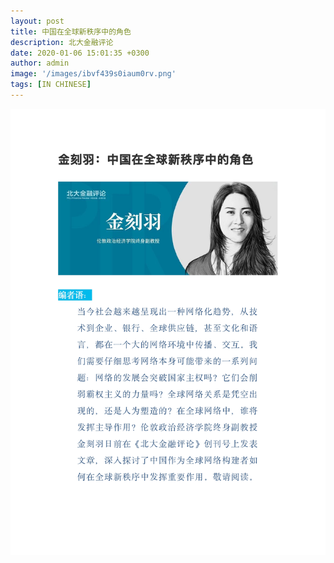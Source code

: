 ```yaml
---
layout: post
title: 中国在全球新秩序中的角色
description: 北大金融评论
date: 2020-01-06 15:01:35 +0300
author: admin
image: '/images/ibvf439s0iaum0rv.png'
tags: [IN CHINESE]
---
```

<a href="/pdf/zgzqqxzxzdjs20200106.pdf" target="_blank">
  <img src="/images/-ibvf439s0iaum0rv-1.jpg" alt="beida" style="cursor: pointer;" />
</a>
